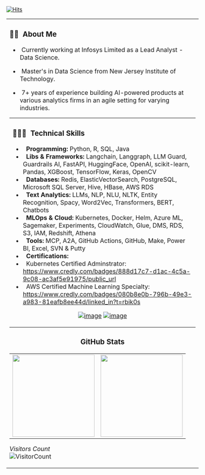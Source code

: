 [![Hits](https://hits.seeyoufarm.com/api/count/incr/badge.svg?url=https%3A%2F%2Fgithub.com%2Frohit-khokle&count_bg=%2379C83D&title_bg=%23555555&icon=&icon_color=%23E7E7E7&title=hits&edge_flat=false)](https://hits.seeyoufarm.com)

<table width="200%"> 
  <tr>
    <td> <h3> 👨🏻‍ &nbsp;About Me </h3>


- &nbsp;Currently working at Infosys Limited as a Lead Analyst - Data Science.
- &nbsp;Master's in Data Science from New Jersey Institute of Technology.

- &nbsp;7+ years of experience building AI-powered products at various analytics firms in an agile setting for varying industries. 

<table width="100%"> 
  <tr>
    <td> <h3> 👨🏻‍💻 &nbsp;<b>Technical Skills</b> </h3>

- &nbsp; <b>Programming:</b>	Python, R, SQL, Java
- &nbsp; <b>Libs & Frameworks:</b> Langchain, Langgraph, LLM Guard, Guardrails AI, FastAPI, HuggingFace, OpenAI, scikit-learn, Pandas, XGBoost, TensorFlow, Keras, OpenCV
- &nbsp; <b>Databases:</b>	Redis, ElasticVectorSearch, PostgreSQL, Microsoft SQL Server, Hive, HBase, AWS RDS
- &nbsp; <b>Text Analytics:</b>	LLMs, NLP, NLU, NLTK, Entity Recognition, Spacy, Word2Vec, Transformers, BERT, Chatbots
- &nbsp; <b>MLOps & Cloud:</b> Kubernetes, Docker, Helm,  Azure ML, Sagemaker, Experiments, CloudWatch, Glue, DMS, RDS, S3, IAM, Redshift, Athena
- &nbsp; <b>Tools:</b>	 MCP, A2A, GitHub Actions, GitHub, Make, Power BI, Excel, SVN & Putty
- &nbsp; <b>Certifications:</b>
- &nbsp; Kubernetes Certified Adminstrator: https://www.credly.com/badges/888d17c7-d1ac-4c5a-9c08-ac3af5e91975/public_url
- &nbsp; AWS Certified Machine Learning Specialty: https://www.credly.com/badges/080b8e0b-796b-49e3-a983-81eafb8ee44d/linked_in?t=rbik0s
      
<div align="center">

[![image](https://img.shields.io/badge/LinkedIn-0077B5?style=for-the-badge&logo=linkedin&logoColor=white)](www.linkedin.com/in/rohit-goswami07)
[![image](https://img.shields.io/badge/Gmail-D14836?style=for-the-badge&logo=gmail&logoColor=white)](mailto:rohitgoswami.p@gmail.com)
  
</div>


</td>
  </tr>
</table>
<h3 align="center">  GitHub Stats</h3>
<table width="100%"> 
  <tr>
    <td><img height="215em" src="https://github-readme-stats-eight-theta.vercel.app/api?username=rohit07cf&theme=vue&show_icons=true&include_all_commits=true&count_private=true"/></td>
    <td><img height="215em" src="https://github-readme-stats-eight-theta.vercel.app/api/top-langs/?username=rohit07cf&theme=vue&layout=compact&exclude_lang=r"/></td>
  </tr>
</table>

*Visitors Count*  
![VisitorCount](https://profile-counter.glitch.me/{syedareehaquasar}/count.svg)
<!-- https://cdn4.iconfinder.com/data/icons/logos-and-brands/512/189_Kaggle_logo_logos-512 -->
